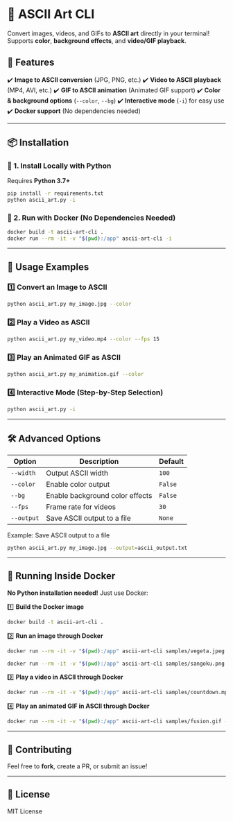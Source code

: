 # 🎨 ASCII Art CLI
Convert images, videos, and GIFs to **ASCII art** directly in your terminal!
Supports **color**, **background effects**, and **video/GIF playback**.

## 🚀 Features
✔️ **Image to ASCII conversion** (JPG, PNG, etc.)
✔️ **Video to ASCII playback** (MP4, AVI, etc.)
✔️ **GIF to ASCII animation** (Animated GIF support)
✔️ **Color & background options** (`--color`, `--bg`)
✔️ **Interactive mode** (`-i`) for easy use
✔️ **Docker support** (No dependencies needed)

---

## 📦 Installation

### 🔹 1. Install Locally with Python
Requires **Python 3.7+**
```bash
pip install -r requirements.txt
python ascii_art.py -i
```

### 🔹 2. Run with Docker (No Dependencies Needed)
```bash
docker build -t ascii-art-cli .
docker run --rm -it -v "$(pwd):/app" ascii-art-cli -i
```

---

## 🎥 Usage Examples

### 1️⃣ **Convert an Image to ASCII**
```bash
python ascii_art.py my_image.jpg --color
```

### 2️⃣ **Play a Video as ASCII**
```bash
python ascii_art.py my_video.mp4 --color --fps 15
```

### 3️⃣ **Play an Animated GIF as ASCII**
```bash
python ascii_art.py my_animation.gif --color
```

### 4️⃣ **Interactive Mode (Step-by-Step Selection)**
```bash
python ascii_art.py -i
```

---

## 🛠️ Advanced Options
| Option       | Description                        | Default |
|-------------|------------------------------------|---------|
| `--width`   | Output ASCII width                | `100`   |
| `--color`   | Enable color output               | `False` |
| `--bg`      | Enable background color effects   | `False` |
| `--fps`     | Frame rate for videos             | `30`    |
| `--output`  | Save ASCII output to a file       | `None`  |

Example: Save ASCII output to a file
```bash
python ascii_art.py my_image.jpg --output=ascii_output.txt
```

---

## 🐫 Running Inside Docker
**No Python installation needed!** Just use Docker:

1️⃣ **Build the Docker image**
```bash
docker build -t ascii-art-cli .
```

2️⃣ **Run an image through Docker**
```bash
docker run --rm -it -v "$(pwd):/app" ascii-art-cli samples/vegeta.jpeg --color
```

```bash
docker run --rm -it -v "$(pwd):/app" ascii-art-cli samples/sangoku.png --color
```

3️⃣ **Play a video in ASCII through Docker**
```bash
docker run --rm -it -v "$(pwd):/app" ascii-art-cli samples/countdown.mp4 --fps 60 --color
```

4️⃣ **Play an animated GIF in ASCII through Docker**
```bash
docker run --rm -it -v "$(pwd):/app" ascii-art-cli samples/fusion.gif --color
```

---

## 🤖 Contributing
Feel free to **fork**, create a PR, or submit an issue!

---

## 📝 License
MIT License

